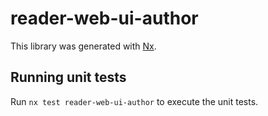 # reader-web-ui-author

This library was generated with [Nx](https://nx.dev).

## Running unit tests

Run `nx test reader-web-ui-author` to execute the unit tests.
